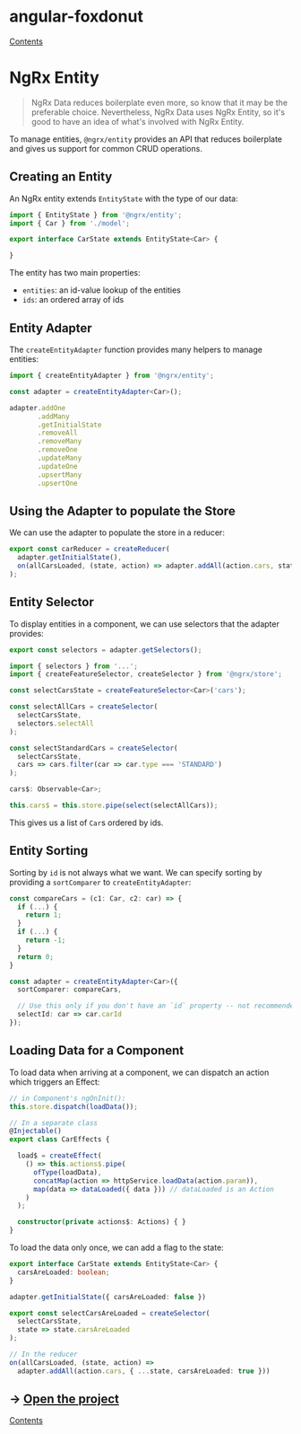 # angular-foxdonut

[Contents](../README.md#angular-foxdonut)

# NgRx Entity

> NgRx Data reduces boilerplate even more, so know that it may be the preferable choice.
> Nevertheless, NgRx Data uses NgRx Entity, so it's good to have an idea of what's involved with
> NgRx Entity.

To manage entities, `@ngrx/entity` provides an API that reduces boilerplate and gives us support for
common CRUD operations.

## Creating an Entity

An NgRx entity extends `EntityState` with the type of our data:

```typescript
import { EntityState } from '@ngrx/entity';
import { Car } from './model';

export interface CarState extends EntityState<Car> {

}
```

The entity has two main properties:
- `entities`: an id-value lookup of the entities
- `ids`: an ordered array of ids

## Entity Adapter

The `createEntityAdapter` function provides many helpers to manage entities:

```typescript
import { createEntityAdapter } from '@ngrx/entity';

const adapter = createEntityAdapter<Car>();

adapter.addOne
       .addMany
       .getInitialState
       .removeAll
       .removeMany
       .removeOne
       .updateMany
       .updateOne
       .upsertMany
       .upsertOne
```

## Using the Adapter to populate the Store

We can use the adapter to populate the store in a reducer:

```typescript
export const carReducer = createReducer(
  adapter.getInitialState(),
  on(allCarsLoaded, (state, action) => adapter.addAll(action.cars, state))
);
```

## Entity Selector

To display entities in a component, we can use selectors that the adapter provides:

```typescript
export const selectors = adapter.getSelectors();

import { selectors } from '...';
import { createFeatureSelector, createSelector } from '@ngrx/store';

const selectCarsState = createFeatureSelector<Car>('cars');

const selectAllCars = createSelector(
  selectCarsState,
  selectors.selectAll
);

const selectStandardCars = createSelector(
  selectCarsState,
  cars => cars.filter(car => car.type === 'STANDARD')
);

cars$: Observable<Car>;

this.cars$ = this.store.pipe(select(selectAllCars));
```

This gives us a list of `Car`s ordered by ids.

## Entity Sorting

Sorting by `id` is not always what we want. We can specify sorting by providing a `sortComparer` to
`createEntityAdapter`:

```typescript
const compareCars = (c1: Car, c2: car) => {
  if (...) {
    return 1;
  }
  if (...) {
    return -1;
  }
  return 0;
}

const adapter = createEntityAdapter<Car>({
  sortComparer: compareCars,

  // Use this only if you don't have an `id` property -- not recommended
  selectId: car => car.carId
});
```

## Loading Data for a Component

To load data when arriving at a component, we can dispatch an action which triggers an Effect:

```typescript
// in Component's ngOnInit():
this.store.dispatch(loadData());

// In a separate class
@Injectable()
export class CarEffects {

  load$ = createEffect(
    () => this.actions$.pipe(
      ofType(loadData),
      concatMap(action => httpService.loadData(action.param)),
      map(data => dataLoaded({ data })) // dataLoaded is an Action
    )
  );

  constructor(private actions$: Actions) { }
}
```

To load the data only once, we can add a flag to the state:

```typescript
export interface CarState extends EntityState<Car> {
  carsAreLoaded: boolean;
}

adapter.getInitialState({ carsAreLoaded: false })

export const selectCarsAreLoaded = createSelector(
  selectCarsState,
  state => state.carsAreLoaded
);

// In the reducer
on(allCarsLoaded, (state, action) =>
  adapter.addAll(action.cars, { ...state, carsAreLoaded: true }))
```

## &rarr; [Open the project](https://stackblitz.com/github/foxdonut/angular-foxdonut/tree/modules-and-features?file=src%2Fapp%2Fcar%2Favailable-makes/available-makes.reducer.ts)

[Contents](../README.md#angular-foxdonut)
